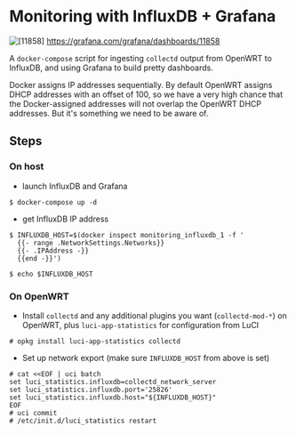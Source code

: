# Monitoring with InfluxDB + Grafana

![[11858]](https://grafana.com/api/dashboards/11858/images/7666/image)
https://grafana.com/grafana/dashboards/11858

A `docker-compose` script for ingesting `collectd` output from OpenWRT to InfluxDB, and using Grafana to build pretty dashboards.

Docker assigns IP addresses sequentially. By default OpenWRT assigns DHCP addresses with an offset of 100, so we have a very high chance that the Docker-assigned addresses will not overlap the OpenWRT DHCP addresses. But it's something we need to be aware of.


## Steps

### On host

* launch InfluxDB and Grafana
```
$ docker-compose up -d
```

* get InfluxDB IP address
```
$ INFLUXDB_HOST=$(docker inspect monitoring_influxdb_1 -f '
  {{- range .NetworkSettings.Networks}}
  {{- .IPAddress -}}
  {{end -}}')

$ echo $INFLUXDB_HOST
```

### On OpenWRT
* Install `collectd` and any additional plugins you want (`collectd-mod-*`) on OpenWRT, plus `luci-app-statistics` for configuration from LuCI
```
# opkg install luci-app-statistics collectd
```

* Set up network export (make sure `INFLUXDB_HOST` from above is set)
```
# cat <<EOF | uci batch
set luci_statistics.influxdb=collectd_network_server
set luci_statistics.influxdb.port='25826'
set luci_statistics.influxdb.host="${INFLUXDB_HOST}"
EOF
# uci commit
# /etc/init.d/luci_statistics restart
```